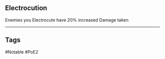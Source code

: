 ## Electrocution
Enemies you Electrocute have 20% increased Damage taken

---
## Tags
#Notable
#PoE2
